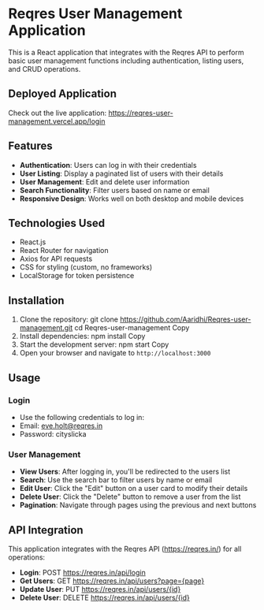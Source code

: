 # Reqres User Management Application

This is a React application that integrates with the Reqres API to perform basic user management functions including authentication, listing users, and CRUD operations.

## Deployed Application
Check out the live application: https://reqres-user-management.vercel.app/login

## Features
* **Authentication**: Users can log in with their credentials
* **User Listing**: Display a paginated list of users with their details
* **User Management**: Edit and delete user information
* **Search Functionality**: Filter users based on name or email
* **Responsive Design**: Works well on both desktop and mobile devices

## Technologies Used
* React.js
* React Router for navigation
* Axios for API requests
* CSS for styling (custom, no frameworks)
* LocalStorage for token persistence

## Installation
1. Clone the repository:
git clone https://github.com/Aaridhi/Reqres-user-management.git
cd Reqres-user-management
Copy
2. Install dependencies:
npm install
Copy
3. Start the development server:
npm start
Copy
4. Open your browser and navigate to `http://localhost:3000`

## Usage

### Login
* Use the following credentials to log in:
* Email: eve.holt@reqres.in
* Password: cityslicka

### User Management
* **View Users**: After logging in, you'll be redirected to the users list
* **Search**: Use the search bar to filter users by name or email
* **Edit User**: Click the "Edit" button on a user card to modify their details
* **Delete User**: Click the "Delete" button to remove a user from the list
* **Pagination**: Navigate through pages using the previous and next buttons

## API Integration
This application integrates with the Reqres API (https://reqres.in/) for all operations:
* **Login**: POST https://reqres.in/api/login
* **Get Users**: GET https://reqres.in/api/users?page={page}
* **Update User**: PUT https://reqres.in/api/users/{id}
* **Delete User**: DELETE https://reqres.in/api/users/{id}
